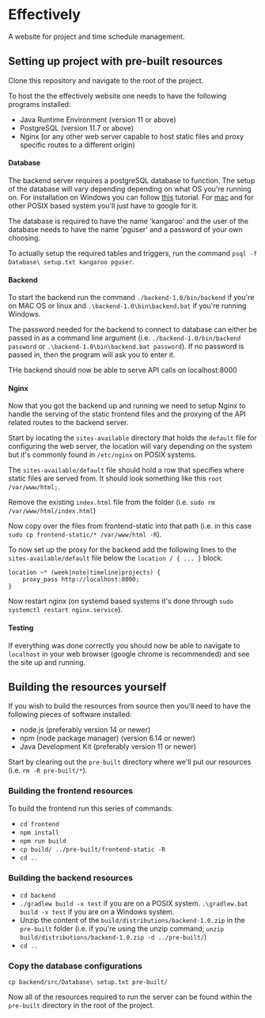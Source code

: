 # Effectively
A website for project and time schedule management.
## Setting up project with pre-built resources
Clone this repository and navigate to the root of the project.

To host the the effectively website one needs to have the following programs installed:
* Java Runtime Environment (version 11 or above)
* PostgreSQL (version 11.7 or above)
* Nginx (or any other web server capable to host static files and proxy specific routes to a different origin)

#### Database
The backend server requires a postgreSQL database to function.
The setup of the database will vary depending depending on what OS you're running on.
For installation on Windows you can follow [this](https://www.postgresqltutorial.com/install-postgresql) tutorial.
For [mac](https://www.postgresql.org/download/macosx/) and for other POSIX based system you'll just have to google for it.

The database is required to have the name 'kangaroo' and the user of the database needs to have the name 'pguser' and a password of your own choosing.

To actually setup the required tables and triggers, run the command `psql -f Database\ setup.txt kangaroo pguser`.

#### Backend
To start the backend run the command `./backend-1.0/bin/backend` if you're on MAC OS or linux and `.\backend-1.0\bin\backend.bat` if you're running Windows. 

The password needed for the backend to connect to database can either be passed in as a command line argument (i.e. `./backend-1.0/bin/backend password` or `.\backend-1.0\bin\backend.bat password`). If no password is passed in, then the program will ask you to enter it.

THe backend should now be able to serve API calls on localhost:8000

#### Nginx
Now that you got the backend up and running we need to setup Nginx to handle the serving of the static frontend files and the proxying of the API related routes to the backend server.

Start by locating the `sites-available` directory that holds the `default` file for configuring the web server, the location will vary depending on the system but it's commonly found in `/etc/nginx` on POSIX systems.

The `sites-available/default` file should hold a row that specifies where static files are served from. It should look something like this `root /var/www/html;`. 

Remove the existing `index.html` file from the folder (i.e. `sudo rm /var/www/html/index.html`)

Now copy over the files from frontend-static into that path (i.e. in this case `sudo cp frontend-static/* /var/www/html -R`).

To now set up the proxy for the backend add the following lines to the `sites-available/default` file below the `location / { ... }` block.
```
location ~* (week|note|timeline|projects) {
    proxy_pass http://localhost:8000;
}
```
Now restart nginx (on systemd based systems it's done through `sudo systemctl restart nginx.service`).

#### Testing
If everything was done correctly you should now be able to navigate to `localhost` in your web browser (google chrome is recommended) and see the site up and running.

## Building the resources yourself
If you wish to build the resources from source then you'll need to have the following pieces of software installed:
* node.js (preferably version 14 or newer)
* npm (node package manager) (version 6.14 or newer)
* Java Development Kit (preferably version 11 or newer)

Start by clearing out the `pre-built` directory where we'll put our resources (i.e. `rm -R pre-built/*`).

### Building the frontend resources
To build the frontend run this series of commands:
* `cd frontend`
* `npm install`
* `npm run build`
* `cp build/ ../pre-built/frontend-static -R`
* `cd ..`

### Building the backend resources
* `cd backend`
* `./gradlew build -x test` if you are on a POSIX system.
`.\gradlew.bat build -x test` if you are on a Windows system.
* Unzip the content of the `build/distributions/backend-1.0.zip` in the `pre-built` folder (i.e. if you're using the unzip command; `unzip build/distributions/backend-1.0.zip -d ../pre-built/`)
* `cd ..`

### Copy the database configurations
`cp backend/src/Database\ setup.txt pre-built/`

Now all of the resources required to run the server can be found within the `pre-built` directory in the root of the project.
